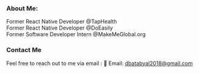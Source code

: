 ### About Me:
Former React Native Developer @TapHealth<br>Former React Native Developer @DoEasily<br>Former Software Developer Intern @MakeMeGlobal.org<br>

### Contact Me
Feel free to reach out to me via email :
📧 Email: dbatabyal2018@gmail.com
